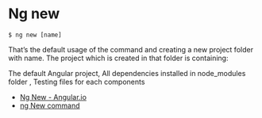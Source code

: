 # Ng new

`$ ng new [name]`

That’s the default usage of the command and creating a new project folder with name. The project which is created in that folder is containing:

The default Angular project, All dependencies installed in node_modules folder , Testing files for each components

- [Ng New - Angular.io](https://angular.io/cli/new)
- [ng New command](https://www.youtube.com/watch?v=NdEpZezptkQ)